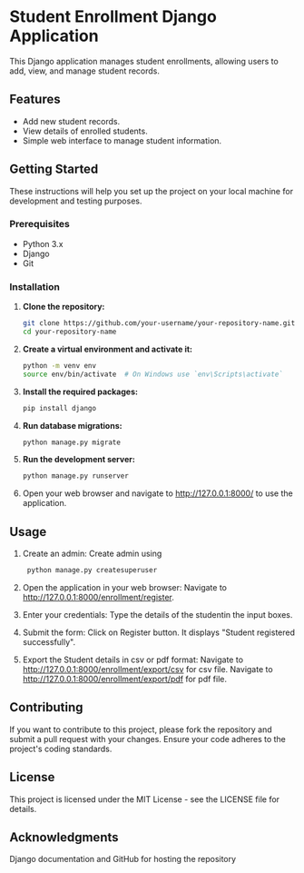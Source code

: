 # Student Enrollment Django Application

This Django application manages student enrollments, allowing users to add, view, and manage student records.

## Features

- Add new student records.
- View details of enrolled students.
- Simple web interface to manage student information.
  
## Getting Started

These instructions will help you set up the project on your local machine for development and testing purposes.

### Prerequisites

- Python 3.x
- Django
- Git

### Installation

1. **Clone the repository:**

   ```bash
   git clone https://github.com/your-username/your-repository-name.git
   cd your-repository-name

2. **Create a virtual environment and activate it:**

   ```bash
   python -m venv env
   source env/bin/activate  # On Windows use `env\Scripts\activate`

3. **Install the required packages:**

   ```bash
   pip install django

4. **Run database migrations:**

   ```bash
   python manage.py migrate

5. **Run the development server:**

    ```bash
    python manage.py runserver

6. Open your web browser and navigate to http://127.0.0.1:8000/ to use the application.

## Usage
1. Create an admin:
   Create admin using 
   ```bash
    python manage.py createsuperuser

2. Open the application in your web browser:
   Navigate to http://127.0.0.1:8000/enrollment/register.

3. Enter your credentials:
   Type the details of the studentin the input boxes.

4. Submit the form:
   Click on Register button. It displays "Student registered successfully".

5. Export the Student details in csv or pdf format:
   Navigate to http://127.0.0.1:8000/enrollment/export/csv for csv file.
   Navigate to http://127.0.0.1:8000/enrollment/export/pdf for pdf file.

## Contributing

If you want to contribute to this project, please fork the repository and submit a pull request with your changes. Ensure your code adheres to the project's coding standards.

## License

This project is licensed under the MIT License - see the LICENSE file for details.

## Acknowledgments

Django documentation and
GitHub for hosting the repository
